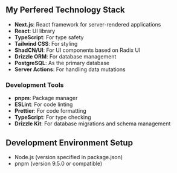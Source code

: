 ## My Perfered Technology Stack

- **Next.js**: React framework for server-rendered applications
- **React**: UI library
- **TypeScript**: For type safety
- **Tailwind CSS**: For styling
- **ShadCN/UI**: For UI components based on Radix UI
- **Drizzle ORM**: For database management
- **PostgreSQL**: As the primary database
- **Server Actions**: For handling data mutations

### Development Tools

- **pnpm**: Package manager
- **ESLint**: For code linting
- **Prettier**: For code formatting
- **TypeScript**: For type checking
- **Drizzle Kit**: For database migrations and schema management

## Development Environment Setup

- Node.js (version specified in package.json)
- pnpm (version 9.5.0 or compatible)
